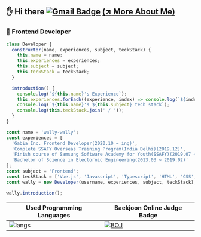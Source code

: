 ## :hand: Hi there [![Gmail Badge](https://img.shields.io/badge/Gmail-d14836?style=flat-square&logo=Gmail&logoColor=white&link=mailto:wallys0213@gmail.com)](mailto:wallys0213@gmail.com) <a href="https://wally-wally.kr" target="_blank">(:arrow_upper_right: More About Me)</a>

### :round_pushpin: Frontend Developer

```javascript
class Developer {
  constructor(name, experiences, subject, teckStack) {
    this.name = name;
    this.experiences = experiences;
    this.subject = subject;
    this.teckStack = teckStack;
  }

  introduction() {
    console.log(`${this.name}'s Experience`);
    this.experiences.forEach((experience, index) => console.log(`${index + 1}. ${experience}`));
    console.log(`${this.name}'s ${this.subject} tech stack`);
    console.log(this.teckStack.join(' / '));
  }
}

const name = 'wally-wally';
const experiences = [
  'Gabia Inc. Frontend Developer(2020.10 ~ ing)',
  'Complete SSAFY Overseas Training Program(India Delhi)(2019.12)',
  'Finish course of Samsung Software Academy for Youth(SSAFY)(2019.07 ~ 2020.06)',
  'Bachelor of Science in Electornic Engineering(2013.03 ~ 2019.02)'
];
const subject = 'Frontend';
const teckStack = ['Vue.js', 'Javascript', 'Typescript', 'HTML', 'CSS', 'Sass'];
const wally = new Developer(username, experiences, subject, teckStack);

wally.introduction();
```

| Used Programming Languages                                   | Baekjoon Online Judge Badge                                  |
| ------------------------------------------------------------ | ------------------------------------------------------------ |
| ![langs](https://github-readme-stats.vercel.app/api/top-langs/?username=wally-wally&langs_count=8&layout=compact&hide=java,html,jupyter%20notebook&theme=dracula) | [![BOJ](http://mazassumnida.wtf/api/v2/generate_badge?boj=simseen0213)](https://solved.ac/profile/simseen0213) |

